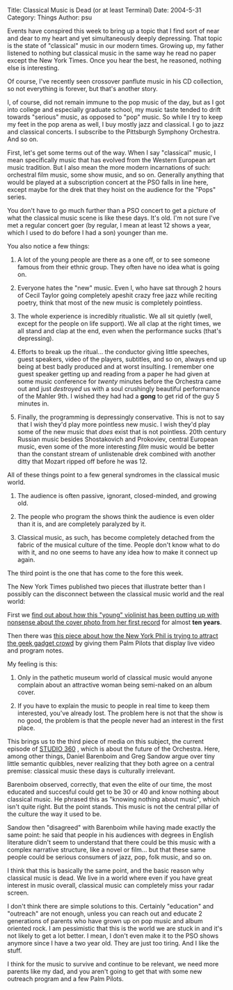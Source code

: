 Title: Classical Music is Dead (or at least Terminal)
Date: 2004-5-31
Category: Things
Author: psu

<p>Events have conspired this week to bring up a topic that I find sort of near and dear to my heart and yet simultaneously deeply depressing. That topic is the state of "classical" music in our modern times. Growing up, my father listened to nothing but classical music in the same way he read no paper except the New York Times. Once you hear the best, he reasoned, nothing else is interesting.</p>

<a name="more"></a>
<p>Of course, I've recently seen crossover panflute music in his CD collection, so not everything is forever, but that's another story.</p>

<p>I, of course, did not remain immune to the pop music of the day, but as I got into college and especially graduate school, my music taste tended to drift towards "serious" music, as opposed to "pop" music. So while  I try to keep my feet in the pop arena as well, I buy mostly jazz and classical. I go to jazz and classical concerts. I subscribe to the Pittsburgh Symphony Orchestra. And so on.</p>

<p>First, let's get some terms out of the way. When I say "classical" music, I mean specifically music that has evolved from the Western European art music tradition. But I also mean the more modern incarnations of such: orchestral film music, some show music, and so on. Generally anything that would be played at a subscription concert at the PSO falls in line here, except maybe for the drek that they hoist on the audience for the "Pops" series.</p>

<p>You don't have to go much further than a PSO concert to get a picture of what the classical music scene is like these days. It's old. I'm not sure I've met a regular concert goer (by regular, I mean at least 12 shows a year, which I used to do before I had a son) younger than me.</p>

<p>You also notice a few things:</p>

1. A lot of the young people are there as a one off, or to see someone famous from their ethnic group. They often have no idea what is going on.

2. Everyone hates the "new" music. Even I, who have sat through 2 hours of Cecil Taylor going completely apeshit crazy free jazz while reciting poetry, think that most of the new music is completely pointless.

3. The whole experience is incredibly ritualistic. We all sit quietly (well, except for the people on life support). We all clap at the right times, we all stand and clap at the end, even when the performance sucks (that's depressing).

4. Efforts to break up the ritual... the conductor giving little speeches, guest speakers, video of the players, subtitles, and so on, always end up being at best badly produced and at worst insulting. I remember one guest speaker getting up and reading from a paper he had given at some music conference for <em>twenty</em> minutes before the Orchestra came out and just <em>destroyed</em> us with a soul crushingly beautiful performance of the Mahler 9th. I wished they had had a <strong>gong</strong> to get rid of the guy 5 minutes in.

5. Finally, the programming is depressingly conservative. This is not to say that I wish they'd play more pointless new music. I wish they'd play some of the new music that <em>does</em> exist that is not pointless. 20th century Russian music besides Shostakovich and Prokoviev, central European music, even some of the more interesting <em>film</em> music would be better than the constant stream of unlistenable drek combined with another ditty that Mozart ripped off before he was 12.

<p>All of these things point to a few general syndromes in the classical music world.</p>

1. The audience is often passive, ignorant, closed-minded, and growing old.

2. The people who program the shows think the audience is even older than it is, and are completely paralyzed by it.

3. Classical music, as such, has become completely detached from the fabric of the musical culture of the time. People don't know what to do with it, and no one seems to have any idea how to make it connect up again.

<p>The third point is the one that has come to the fore this week.</p>

<p>The New York Times published two pieces that illustrate better than I possibly can the disconnect between the classical music world and the real world:</p>

<p>First we <a href="http://nytimes.com/2004/05/27/arts/music/27BABE.html?8hpib=&#38;pagewanted=all&#38;position=">find out about how this "young" violinist has been putting up with nonsense about the cover photo from her first record</a> for almost <strong>ten years</strong>.</p>

<p>Then there was <a href="http://nytimes.com/2004/05/29/arts/music/29FISH.html">this piece about how the New York Phil is trying to attract the geek gadget crowd</a>  by giving them Palm Pilots that display live video and program notes.</p>

<p>My feeling is this:</p>

1. Only in the pathetic museum world of classical music would anyone complain about an attractive woman being semi-naked on an album cover.

2. If you have to explain the music to people in real time to keep them interested, you've already lost. The problem here is not that the show is no good, the problem is that the people never had an interest in the first place.

<p>This brings us to the third piece of media on this subject, the current episode of <a href="http://www.wnyc.org/studio360/show.html">STUDIO 360</a> , which is about the future of the Orchestra. Here, among other things, Daniel Barenboim and Greg Sandow argue over tiny little semantic quibbles, never realizing that they both agree on a central premise: classical music these days is culturally irrelevant.</p>

<p>Barenboim observed, correctly, that even the elite of our time, the most educated and succesful could get to be 30 or 40 and know nothing about classical music. He phrased this as "knowing nothing about music", which isn't quite right. But the point stands. This music is not the central pillar of the culture the way it used to be.</p>

<p>Sandow then "disagreed" with Barenboim while having made exactly the same point: he said that people in his audiences with degrees in English literature didn't seem to understand that there could be this music with a complex narrative structure, like a novel or film... but that these same people could be serious consumers of jazz, pop, folk music, and so on.</p>

<p>I think that this is basically the same point, and the basic reason why classical music is dead. We live in a world where even if you have great interest in music overall, classical music can completely miss your radar screen.</p>

<p>I don't think there are simple solutions to this. Certainly "education" and "outreach" are not enough, unless you can reach out and educate 2 generations of parents who have grown up on pop music and album oriented rock. I am pessimistic that this is the world we are stuck in and it's not likely to get a lot better. I mean, I don't even make it to the PSO shows anymore since I have a two year old. They are just too tiring. And I like the stuff.</p>

<p>I think for the music to survive and continue to be relevant, we need more parents like my dad, and you aren't going to get that with some new outreach program and a few Palm Pilots.</p>
